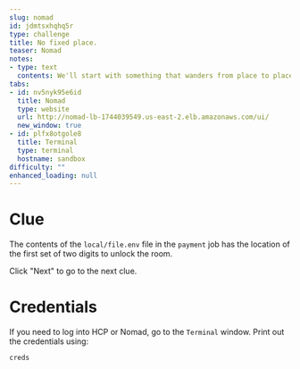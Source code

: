 ```yaml
---
slug: nomad
id: jdmtsxhqhq5r
type: challenge
title: No fixed place.
teaser: Nomad
notes:
- type: text
  contents: We'll start with something that wanders from place to place - Nomad.
tabs:
- id: nv5nyk95e6id
  title: Nomad
  type: website
  url: http://nomad-lb-1744039549.us-east-2.elb.amazonaws.com/ui/
  new_window: true
- id: plfx8otgole8
  title: Terminal
  type: terminal
  hostname: sandbox
difficulty: ""
enhanced_loading: null
---
```

# Clue
The contents of the `local/file.env` file in the `payment` job has the location of the first set of two digits to unlock the room.

Click "Next" to go to the next clue.

Credentials
===
If you need to log into HCP or Nomad, go to the `Terminal` window. Print out the credentials using:

```run
creds
```